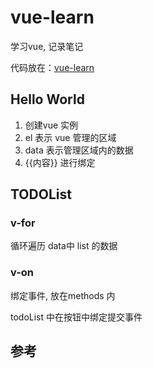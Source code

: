 # vue-learn

学习vue, 记录笔记

代码放在：[vue-learn](https://github.com/solate/vue-learn)


## Hello World

1. 创建vue 实例
2. el 表示 vue 管理的区域
3. data 表示管理区域内的数据
4. {{内容}} 进行绑定


## TODOList

### v-for

循环遍历 data中 list 的数据

### v-on

绑定事件, 放在methods 内

todoList 中在按钮中绑定提交事件






## 参考